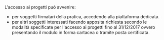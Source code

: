 
L'accesso ai progetti può avvenire:
- per soggetti firmatari della pratica, accedendo alla piattaforma dedicata.
- per altri soggetti interessati facendo apposita richiesta secondo le modalità specificate per l'accesso ai progetti fino al 31/12/2017 ovvero presentando il modulo in forma cartacea o tramite posta certificata.
